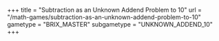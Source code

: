 +++
title = "Subtraction as an Unknown Addend Problem to 10"
url = "/math-games/subtraction-as-an-unknown-addend-problem-to-10"
gametype = "BRIX_MASTER"
subgametype = "UNKNOWN_ADDEND_10"
+++